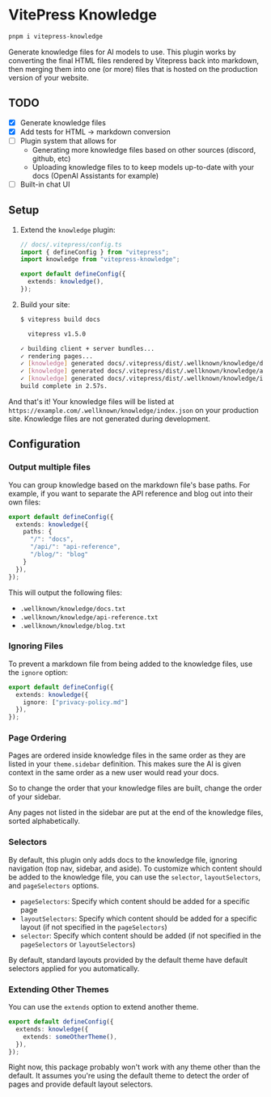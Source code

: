 # VitePress Knowledge

```sh
pnpm i vitepress-knowledge
```

Generate knowledge files for AI models to use. This plugin works by converting the final HTML files rendered by Vitepress back into markdown, then merging them into one (or more) files that is hosted on the production version of your website.

## TODO

- [x] Generate knowledge files
- [x] Add tests for HTML &rarr; markdown conversion
- [ ] Plugin system that allows for
   - Generating more knowledge files based on other sources (discord, github, etc)
   - Uploading knowledge files to to keep models up-to-date with your docs (OpenAI Assistants for example)
- [ ] Built-in chat UI

## Setup

1. Extend the `knowledge` plugin:

   ```ts
   // docs/.vitepress/config.ts
   import { defineConfig } from "vitepress";
   import knowledge from "vitepress-knowledge";

   export default defineConfig({
     extends: knowledge(),
   });
   ```

2. Build your site:
   ```sh
   $ vitepress build docs

     vitepress v1.5.0

   ✓ building client + server bundles...
   ✓ rendering pages...
   ✓ [knowledge] generated docs/.vitepress/dist/.wellknown/knowledge/docs.txt
   ✓ [knowledge] generated docs/.vitepress/dist/.wellknown/knowledge/api-reference.txt
   ✓ [knowledge] generated docs/.vitepress/dist/.wellknown/knowledge/index.json
   build complete in 2.57s.
   ```

And that's it! Your knowledge files will be listed at `https://example.com/.wellknown/knowledge/index.json` on your production site. Knowledge files are not generated during development.

## Configuration

### Output multiple files

You can group knowledge based on the markdown file's base paths. For example, if you want to separate the API reference and blog out into their own files:

```ts
export default defineConfig({
  extends: knowledge({
    paths: {
      "/": "docs",
      "/api/": "api-reference",
      "/blog/": "blog"
    }
  }),
});
```

This will output the following files:

- `.wellknown/knowledge/docs.txt`
- `.wellknown/knowledge/api-reference.txt`
- `.wellknown/knowledge/blog.txt`

### Ignoring Files

To prevent a markdown file from being added to the knowledge files, use the `ignore` option:

```ts
export default defineConfig({
  extends: knowledge({
    ignore: ["privacy-policy.md"]
  }),
});
```

### Page Ordering

Pages are ordered inside knowledge files in the same order as they are listed in your `theme.sidebar` definition. This makes sure the AI is given context in the same order as a new user would read your docs.

So to change the order that your knowledge files are built, change the order of your sidebar.

Any pages not listed in the sidebar are put at the end of the knowledge files, sorted alphabetically.

### Selectors

By default, this plugin only adds docs to the knowledge file, ignoring navigation (top nav, sidebar, and aside). To customize which content should be added to the knowledge file, you can use the `selector`, `layoutSelectors`, and `pageSelectors` options.

- `pageSelectors`: Specify which content should be added for a specific page
- `layoutSelectors`: Specify which content should be added for a specific layout (if not specified in the `pageSelectors`)
- `selector`: Specify which content should be added (if not specified in the `pageSelectors` or `layoutSelectors`)

By default, standard layouts provided by the default theme have default selectors applied for you automatically.

### Extending Other Themes

You can use the `extends` option to extend another theme.

```ts
export default defineConfig({
  extends: knowledge({
    extends: someOtherTheme(),
  }),
});
```

Right now, this package probably won't work with any theme other than the default. It assumes you're using the default theme to detect the order of pages and provide default layout selectors.

